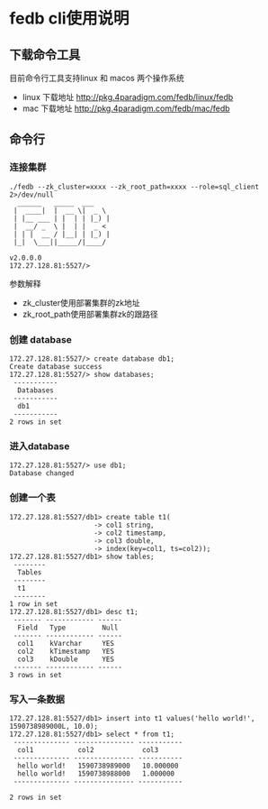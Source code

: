 # fedb cli使用说明

## 下载命令工具

目前命令行工具支持linux 和 macos 两个操作系统
* linux 下载地址 http://pkg.4paradigm.com/fedb/linux/fedb
* mac 下载地址 http://pkg.4paradigm.com/fedb/mac/fedb

## 命令行

### 连接集群

```
./fedb --zk_cluster=xxxx --zk_root_path=xxxx --role=sql_client 2>/dev/null
  ______   _____  ___
 |  ____|  |  __ \|  _ \
 | |__ ___ | |  | | |_) |
 |  __/ _  \ |  | |  _ <
 | | |  __ / |__| | |_) |
 |_|  \___||_____/|____/

v2.0.0.0
172.27.128.81:5527/>
```

参数解释
* zk_cluster使用部署集群的zk地址
* zk_root_path使用部署集群zk的跟路径

### 创建 database

```
172.27.128.81:5527/> create database db1;
Create database success
172.27.128.81:5527/> show databases;
 -----------
  Databases
 -----------
  db1
 -----------
2 rows in set
```

### 进入database 

```
172.27.128.81:5527/> use db1;
Database changed
```

### 创建一个表

```
172.27.128.81:5527/db1> create table t1(
                     -> col1 string,
                     -> col2 timestamp,
                     -> col3 double,
                     -> index(key=col1, ts=col2));
172.27.128.81:5527/db1> show tables;
 --------
  Tables
 --------
  t1
 --------
1 row in set
172.27.128.81:5527/db1> desc t1;
 ------- ------------ ------
  Field   Type         Null
 ------- ------------ ------
  col1    kVarchar     YES
  col2    kTimestamp   YES
  col3    kDouble      YES
 ------- ------------ ------
3 rows in set
```

### 写入一条数据

```
172.27.128.81:5527/db1> insert into t1 values('hello world!', 1590738989000L, 10.0);
172.27.128.81:5527/db1> select * from t1;
 -------------- --------------- -----------
  col1           col2            col3
 -------------- --------------- -----------
  hello world!   1590738989000   10.000000
  hello world!   1590738988000   1.000000
 -------------- --------------- -----------

2 rows in set
```


